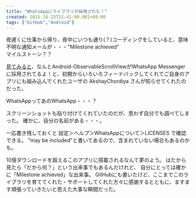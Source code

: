```yaml
---
title: "WhatsAppにライブラリが採用された！"
created: 2015-10-25T22:41:00.001+09:00
tags: ["GitHub","Android"]
---
```

夜遅くに仕事から帰り、夜中にいつも通り(？)コーディングをしていると、意味不明な通知メールが・・・"Milestone achieved"  
マイルストーン？？
<!--more-->

[見てみると](https://github.com/ksoichiro/Android-ObservableScrollView/issues/210)、なんとAndroid-ObservableScrollViewがWhatsApp Messengerに採用されてるよ！と、初期からいろいろフィードバックしてくれてご自身のアプリにも組み込んでくれたユーザの AkshayChordiya さんが知らせてくれたのだった。 

WhatsAppってあのWhatsApp・・・？

スクリーンショットも貼り付けてくれていたのだが、思わず自分でも調べてしまった。
確かに、自分の名前がある・・・。

一応書き残しておくと
設定＞ヘルプ＞WhatsAppについて＞LICENSES
で確認できる。
"may be included"と書いてあるので、含まれていない場合もあるのかも。

10億ダウンロードを超えるこのアプリに搭載されるなんて夢のよう。
はたから見たら「だから何？」という出来事でもあるんだけれど、
自分にとっては確かに「Milestone achieved」な出来事。
GitHubにも書いたけど、ここまでこのライブラリを育ててくれた・サポートしてくれた方々に感謝するとともに、ますます頑張っていきたいと思えた大事な瞬間だった。
